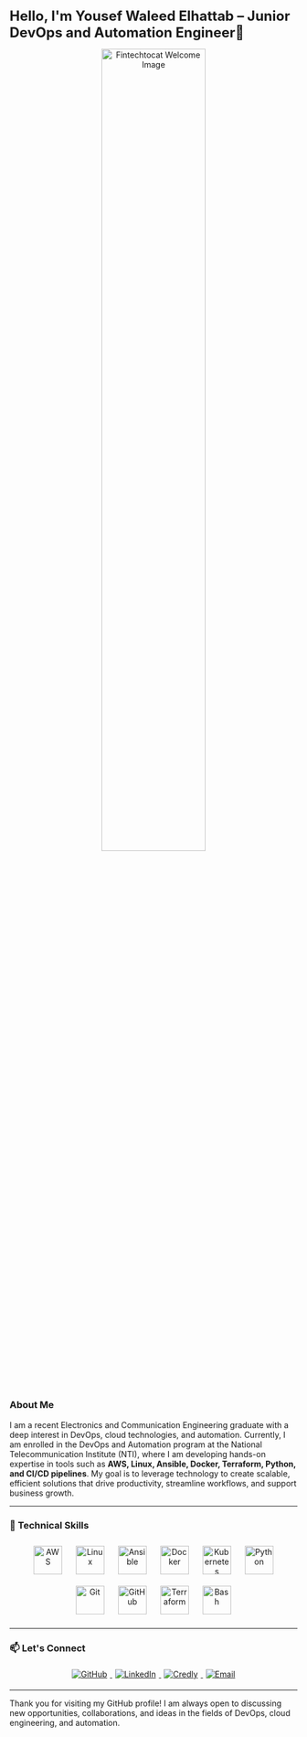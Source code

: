 ## <div align="center">
<strong style="font-size: 24px;">Hello, I'm Yousef Waleed Elhattab – Junior DevOps and Automation Engineer🚀</strong>
</div>

<div align="center">
<img src="https://octodex.github.com/images/Fintechtocat.png" align="center" style="width: 60%" alt="Fintechtocat Welcome Image" />
</div>

### About Me
I am a recent Electronics and Communication Engineering graduate with a deep interest in DevOps, cloud technologies, and automation. Currently, I am enrolled in the DevOps and Automation program at the National Telecommunication Institute (NTI), where I am developing hands-on expertise in tools such as **AWS, Linux, Ansible, Docker, Terraform, Python, and CI/CD pipelines**. My goal is to leverage technology to create scalable, efficient solutions that drive productivity, streamline workflows, and support business growth.

---

### 🔧 Technical Skills
<div align="center">  
    <a href="https://aws.amazon.com/" target="_blank"><img style="margin: 10px" src="https://upload.wikimedia.org/wikipedia/commons/9/93/Amazon_Web_Services_Logo.svg" alt="AWS" height="50" /></a>  
    <a href="https://www.linux.org/" target="_blank"><img style="margin: 10px" src="https://upload.wikimedia.org/wikipedia/commons/3/35/Tux.svg" alt="Linux" height="50" /></a>  
    <a href="https://www.ansible.com/" target="_blank"><img style="margin: 10px" src="https://upload.wikimedia.org/wikipedia/commons/2/24/Ansible_logo.svg" alt="Ansible" height="50" /></a>  
    <a href="https://www.docker.com/" target="_blank"><img style="margin: 10px" src="https://www.docker.com/wp-content/uploads/2022/03/Moby-logo.png" alt="Docker" height="50" /></a>  
    <a href="https://kubernetes.io/" target="_blank"><img style="margin: 10px" src="https://upload.wikimedia.org/wikipedia/commons/thumb/3/39/Kubernetes_logo_without_workmark.svg/1234px-Kubernetes_logo_without_workmark.svg.png" alt="Kubernetes" height="50" /></a>
    <a href="https://www.python.org/" target="_blank"><img style="margin: 10px" src="https://upload.wikimedia.org/wikipedia/commons/c/c3/Python-logo-notext.svg" alt="Python" height="50" /></a>  
    <a href="https://www.git-scm.com/" target="_blank"><img style="margin: 10px" src="https://upload.wikimedia.org/wikipedia/commons/e/e0/Git-logo.svg" alt="Git" height="50" /></a>  
    <a href="https://github.com/" target="_blank"><img style="margin: 10px" src="https://upload.wikimedia.org/wikipedia/commons/9/91/Octicons-mark-github.svg" alt="GitHub" height="50" /></a>  
    <a href="https://www.terraform.io/" target="_blank"><img style="margin: 10px" src="https://icon.icepanel.io/Technology/svg/HashiCorp-Terraform.svg" alt="Terraform" height="50" /></a>  
    <a href="https://en.wikipedia.org/wiki/Bash_(Unix)" target="_blank"><img style="margin: 10px" src="https://icon.icepanel.io/Technology/png-shadow-512/Bash.png" alt="Bash" height="50" /></a>  
</div>

---

### 📫 Let's Connect
<div align="center">
<a href="https://github.com/yousefelhattab" target="_blank">
<img src="https://img.shields.io/badge/GitHub-%23121011.svg?&style=for-the-badge&logo=github&logoColor=white" alt="GitHub" style="margin: 5px;" />
</a>
<a href="https://linkedin.com/in/yousef-elhattab" target="_blank">
<img src="https://img.shields.io/badge/LinkedIn-%230077B5.svg?&style=for-the-badge&logo=linkedin&logoColor=white" alt="LinkedIn" style="margin: 5px;" />
</a>
<a href="https://www.credly.com/users/yousef-elhattab" target="_blank">
<img src="https://img.shields.io/badge/Credly-%23FEC006.svg?&style=for-the-badge&logo=credly&logoColor=white" alt="Credly" style="margin: 5px;" />
</a>  
<a href="mailto:yousefelhattab12@gmail.com" target="_blank">
<img src="https://img.shields.io/badge/Email-D14836?style=for-the-badge&logo=gmail&logoColor=white" alt="Email" style="margin: 5px;" />
</a> 
</div>

---

Thank you for visiting my GitHub profile! I am always open to discussing new opportunities, collaborations, and ideas in the fields of DevOps, cloud engineering, and automation.
